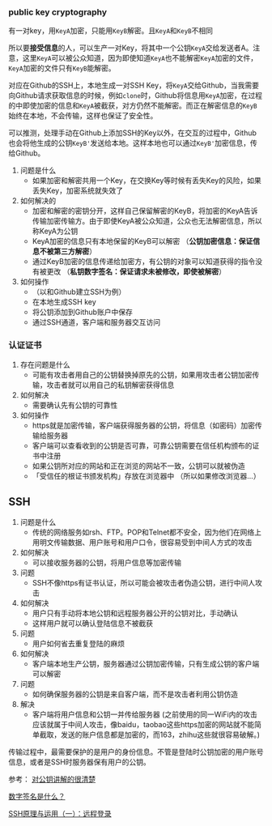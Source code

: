 
### public key cryptography
有一对key，用`KeyA`加密，只能用`KeyB`解密。且`KeyA`和`KeyB`不相同

所以要**接受信息**的人，可以生产一对Key，将其中一个公钥`KeyA`交给发送者A。注意，这里`KeyA`可以被公众知道，因为即使知道`KeyA`也不能解密`KeyA`加密的文件，`KeyA`加密的文件只有`KeyB`能解密。

对应在Github的SSH上，本地生成一对SSH Key，将`KeyA`交给Github，当我需要向Github请求获取信息的时候，例如`clone`时，Github将信息用`KeyA`加密，在过程的中即使加密的信息和`KeyA`被截获，对方仍然不能解密。而正在解密信息的`KeyB`始终在本地，不会传输，这样也保证了安全性。

可以推测，处理手动在Github上添加SSH的Key以外，在交互的过程中，Github也会将他生成的公钥`KeyB'`发送给本地。这样本地也可以通过`KeyB'`加密信息，传给Github。

1. 问题是什么
	- 如果加密和解密共用一个Key，在交换Key等时候有丢失Key的风险，如果丢失Key，加密系统就失效了
2. 如何解决的
	- 加密和解密的密钥分开，这样自己保留解密的KeyB，将加密的KeyA告诉传输加密传输方。由于即使KeyA被公众知道，公众也无法解密信息，所以称KeyA为公钥
	- KeyA加密的信息只有本地保留的KeyB可以解密   （**公钥加密信息：保证信息不被第三方解密**）
	- 通过KeyB加密的信息传递给加密方，有公钥的对象可以知道获得的指令没有被更改   （**私钥数字签名：保证请求未被修改，即使被解密**）
3. 如何操作
	- （以和Github建立SSH为例）
	- 在本地生成SSH key
	- 将公钥添加到Github账户中保存
	- 通过SSH通道，客户端和服务器交互访问

### 认证证书
1. 存在问题是什么
	- 可能有攻击者用自己的公钥替换掉原先的公钥，如果用攻击者公钥加密传输，攻击者就可以用自己的私钥解密获得信息
2. 如何解决
	- 需要确认先有公钥的可靠性
3. 如何操作
	- https就是加密传输，客户端获得服务器的公钥，将信息（如密码）加密传输给服务器
	- 客户端可以查看收到的公钥是否可靠，可靠公钥需要在信任机构颁布的证书中注册
	- 如果公钥所对应的网站和正在浏览的网站不一致，公钥可以就被伪造
	- 「受信任的根证书颁发机构」存放在浏览器中 （所以如果修改浏览器...）

## SSH

1. 问题是什么
	- 传统的网络服务如rsh、FTP。POP和Telnet都不安全，因为他们在网络上用明文传输数据、用户账号和用户口令，很容易受到中间人方式的攻击
2. 如何解决
	- 可以接收服务器的公钥，将用户信息等加密传输
3. 问题
	- SSH不像https有证书认证，所以可能会被攻击者伪造公钥，进行中间人攻击
4. 如何解决
	- 用户只有手动将本地公钥和远程服务器公开的公钥对比，手动确认
	- 这样用户就可以确认登陆信息不被截获
5. 问题
	- 用户如何省去重复登陆的麻烦
6. 如何解决
	- 客户端本地生产公钥，服务器通过公钥加密传输，只有生成公钥的客户端可以解密
7. 问题
	- 如何确保服务器的公钥是来自客户端，而不是攻击者利用公钥仿造
8. 解决
	- 客户端将用户信息和公钥一并传给服务器
(之前使用的同一WiFi内的攻击应该就属于中间人攻击，像baidu，taobao这些https加密的网站就不能简单截取，发送的账户信息都是加密的，而163，zhihu这些就很容易破解。)

传输过程中，最需要保护的是用户的身份信息。不管是登陆时公钥加密的用户账号信息，或者是SSH时服务器保有用户的公钥。


参考：
[对公钥讲解的很清楚](https://www.youtube.com/watch?v=GSIDS_lvRv4)

[数字签名是什么？](http://www.ruanyifeng.com/blog/2011/08/what_is_a_digital_signature.html)

[SSH原理与运用（一）：远程登录](http://www.ruanyifeng.com/blog/2011/12/ssh_remote_login.html)
[]()
[]()
